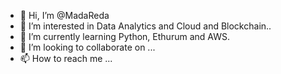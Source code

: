 - 👋 Hi, I’m @MadaReda
- 👀 I’m interested in Data Analytics and Cloud and Blockchain..
- 🌱 I’m currently learning Python, Ethurum and AWS.
- 💞️ I’m looking to collaborate on ...
- 📫 How to reach me ...

<!---
MadaReda/MadaReda is a ✨ special ✨ repository because its `README.md` (this file) appears on your GitHub profile.
You can click the Preview link to take a look at your changes.
--->
